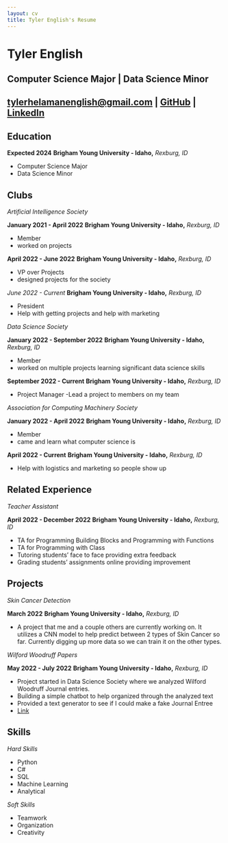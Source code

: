 ```yaml
---
layout: cv
title: Tyler English's Resume
---
```

# Tyler English
Computer Science Major | Data Science Minor
-----------------------------------------------------------------------------------------------------------------------------------
tylerhelamanenglish@gmail.com | [GitHub](https://github.com/TylerEnglish) | [LinkedIn](www.linkedin.com/in/tyler-english-62b758230)
-----------------------------------------------------------------------------------------------------------------------------------
<!-- https://www.monique.tech/the-art-of-markdown -->


Education
---------

**Expected 2024**
__Brigham Young University - Idaho,__ _Rexburg, ID_

- Computer Science Major
- Data Science Minor

Clubs
-----

*Artificial Intelligence Society*

**January 2021 - April 2022** 
__Brigham Young University - Idaho,__ _Rexburg, ID_

- Member 
- worked on projects


**April 2022 - June 2022** 
__Brigham Young University - Idaho,__ _Rexburg, ID_

- VP over Projects 
- designed projects for the society

*June 2022 - Current* 
__Brigham Young University - Idaho,__ _Rexburg, ID_

- President 
- Help with getting projects and help with marketing

*Data Science Society*

**January 2022 - September 2022**
__Brigham Young University - Idaho,__ _Rexburg, ID_

- Member 
- worked on multiple projects learning significant data science skills

**September 2022 - Current** 
__Brigham Young University - Idaho,__ _Rexburg, ID_

- Project Manager -Lead a project to members on my team

*Association for Computing Machinery Society*

**January 2022 - April 2022**
__Brigham Young University - Idaho,__ _Rexburg, ID_

- Member 
- came and learn what computer science is

**April 2022 - Current**
__Brigham Young University - Idaho,__ _Rexburg, ID_
- Help with logistics and marketing so people show up

Related Experience
------------------

*Teacher Assistant*

**April 2022 - December 2022**
__Brigham Young University - Idaho,__ _Rexburg, ID_

- TA for Programming Building Blocks and Programming with Functions
- TA for Programming with Class
- Tutoring students’ face to face providing extra feedback
- Grading students’ assignments online providing improvement

Projects
--------

*Skin Cancer Detection*

**March 2022**
__Brigham Young University - Idaho,__ _Rexburg, ID_

- A project that me and a couple others are currently working on. It utilizes a CNN model to help predict between 2 types of Skin Cancer so far. Currently digging up more data so we can train it on the other types.

*Wilford Woodruff Papers* 

**May 2022 - July 2022**
__Brigham Young University - Idaho,__ _Rexburg, ID_

- Project started in Data Science Society where we analyzed Wilford Woodruff Journal entries.
- Building a simple chatbot to help organized through the analyzed text
- Provided a text generator to see if I could make a fake Journal Entree 
-  [Link](https://github.com/BYUIDSS/DSS_S22_Wilford_Woodruff_Papers)

Skills
------

*Hard Skills*
- Python
- C#
- SQL
- Machine Learning
- Analytical

*Soft Skills*
- Teamwork
- Organization
- Creativity




<!-- ### Footer

Last updated: May 2013 -->


